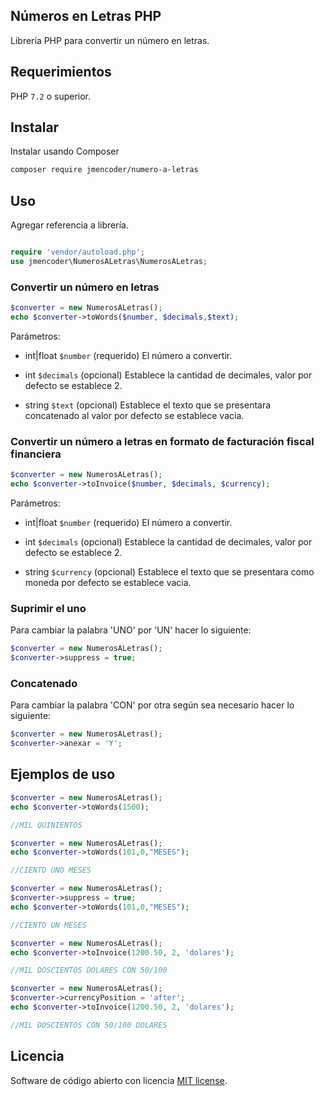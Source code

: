 ## Números en Letras PHP

Librería PHP para convertir un número en letras.

## Requerimientos

PHP `7.2` o superior.

## Instalar

Instalar usando Composer

```bash
composer require jmencoder/numero-a-letras
```

## Uso

Agregar referencia a librería.

```php

require 'vendor/autoload.php';
use jmencoder\NumerosALetras\NumerosALetras;
```

### Convertir un número en letras

```php
$converter = new NumerosALetras();
echo $converter->toWords($number, $decimals,$text);
```

Parámetros:

- int|float `$number` (requerido) El número a convertir.

- int `$decimals` (opcional) Establece la cantidad de decimales, valor por defecto se establece 2.

- string `$text` (opcional) Establece el texto que se presentara concatenado al valor por defecto se establece vacia.

### Convertir un número a letras en formato de facturación fiscal financiera

```php
$converter = new NumerosALetras();
echo $converter->toInvoice($number, $decimals, $currency);
```

Parámetros:

- int|float `$number` (requerido) El número a convertir.

- int `$decimals` (opcional) Establece la cantidad de decimales, valor por defecto se establece 2.

- string `$currency` (opcional) Establece el texto que se presentara como moneda por defecto se establece vacia.

### Suprimir el uno

Para cambiar la palabra 'UNO' por 'UN' hacer lo siguiente:

```php
$converter = new NumerosALetras();
$converter->suppress = true;
```

### Concatenado

Para cambiar la palabra 'CON' por otra según sea necesario hacer lo siguiente:

```php
$converter = new NumerosALetras();
$converter->anexar = 'Y';
```

## Ejemplos de uso

```php
$converter = new NumerosALetras();
echo $converter->toWords(1500);

//MIL QUINIENTOS
```

```php
$converter = new NumerosALetras();
echo $converter->toWords(101,0,"MESES");

//CIENTO UNO MESES
```

```php
$converter = new NumerosALetras();
$converter->suppress = true;
echo $converter->toWords(101,0,"MESES");

//CIENTO UN MESES
```

```php
$converter = new NumerosALetras();
echo $converter->toInvoice(1200.50, 2, 'dolares');

//MIL DOSCIENTOS DOLARES CON 50/100
```

```php
$converter = new NumerosALetras();
$converter->currencyPosition = 'after';
echo $converter->toInvoice(1200.50, 2, 'dolares');

//MIL DOSCIENTOS CON 50/100 DOLARES
```

## Licencia

Software de código abierto con licencia [MIT license](LICENSE).
